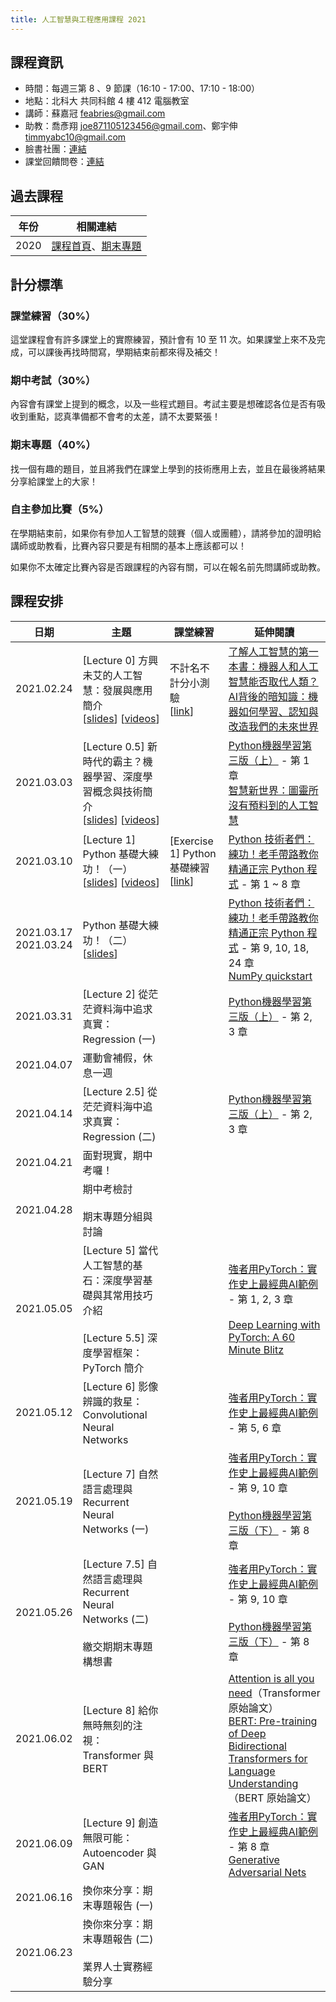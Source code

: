 ```yaml
---
title: 人工智慧與工程應用課程 2021
---
```


## 課程資訊

- 時間：每週三第 8 、9 節課（16:10 - 17:00、17:10 - 18:00）
- 地點：北科大 共同科館 4 樓 412 電腦教室
- 講師：蘇嘉冠 feabries@gmail.com
- 助教：喬彥翔 joe871105123456@gmail.com、鄭宇伸 timmyabc10@gmail.com
- 臉書社團：[連結](https://www.facebook.com/groups/759156424977401)
- 課堂回饋問卷：[連結](https://docs.google.com/forms/d/e/1FAIpQLSdM3cXOgN-a65JrKQUyxgLwIOh4OweagsYs-PkthxOwEa1Xow/viewform)

## 過去課程

|年份|相關連結|
|-----|------------|
|2020|[課程首頁](https://sites.google.com/view/2020aintut/)、[期末專題](https://hackmd.io/HbOStYCGR2atnyOyNzmo4w)|

## 計分標準

### 課堂練習（30%）

這堂課程會有許多課堂上的實際練習，預計會有 10 至 11 次。如果課堂上來不及完成，可以課後再找時間寫，學期結束前都來得及補交！

### 期中考試（30%）

內容會有課堂上提到的概念，以及一些程式題目。考試主要是想確認各位是否有吸收到重點，認真準備都不會考的太差，請不太要緊張！

### 期末專題（40%）

找一個有趣的題目，並且將我們在課堂上學到的技術應用上去，並且在最後將結果分享給課堂上的大家！

### 自主參加比賽（5%）

在學期結束前，如果你有參加人工智慧的競賽（個人或團體），請將參加的證明給講師或助教看，比賽內容只要是有相關的基本上應該都可以！

如果你不太確定比賽內容是否跟課程的內容有關，可以在報名前先問講師或助教。

## 課程安排

|日期|主題|課堂練習|延伸閱讀|
|-----|------|-----------|------------|
|2021.02.24|[Lecture 0] 方興未艾的人工智慧：發展與應用簡介<br />[[slides](https://docs.google.com/presentation/d/1jH3bPgRATLSZS8s6RDlsd5tapWK9JJT9m0JqOAKEGoU/edit?usp=sharing)] [[videos](https://www.youtube.com/watch?v=I6lP3aYcTzA&list=PLJ9tqCH58ZfnAICGkk_StWRC5ccO1X-oZ&index=1)]|不計名不計分小測驗<br />[[link](https://docs.google.com/forms/d/e/1FAIpQLSeqLl0euRDRWDfM_HB8S_n7TV9OsEBzzJpdBB5bI11NHAYAqA/viewform?usp=sf_link)]|[了解人工智慧的第一本書：機器人和人工智慧能否取代人類？](https://www.books.com.tw/products/0010723841)<br  />[AI背後的暗知識：機器如何學習、認知與改造我們的未來世界](https://www.books.com.tw/products/0010848804)|
|2021.03.03|[Lecture 0.5] 新時代的霸主？機器學習、深度學習概念與技術簡介<br />[[slides](https://docs.google.com/presentation/d/1UhLuFMPkaBCQGgVMDQd6C6IzrQn_IwArKxcD1rK3-dM/edit?usp=sharing)] [[videos](https://www.youtube.com/watch?v=jBh_xZpRdA0&list=PLJ9tqCH58ZfnAICGkk_StWRC5ccO1X-oZ&index=2)]||[Python機器學習第三版（上）](https://www.books.com.tw/products/0010869555) - 第 1 章<br />[智慧新世界：圖靈所沒有預料到的人工智慧](https://www.books.com.tw/products/0010880354)|
|2021.03.10|[Lecture 1] Python 基礎大練功！（一）<br />[[slides](https://docs.google.com/presentation/d/17DD1CN73xMRkgTAXrAv4O5HikOT36Vd9-vgp05nUqf4/edit?usp=sharing)] [[videos](https://www.youtube.com/watch?v=ZFjFdhcf-PM&list=PLJ9tqCH58ZfnAICGkk_StWRC5ccO1X-oZ&index=5)]|[Exercise 1] Python 基礎練習<br />[[link](https://colab.research.google.com/drive/1FHxzPInVNYI2DJqboSGUKY3lfQTIQEjn?usp=sharing)]|[Python 技術者們：練功！老手帶路教你精通正宗 Python 程式](https://www.books.com.tw/products/0010834816) - 第 1 ~ 8 章|
|2021.03.17<br />2021.03.24|Python 基礎大練功！（二）<br />[[slides](https://docs.google.com/presentation/d/11zUCMAQMne8cC2zO3PW2ziYOhRMO-jWmkA7HIlDXHzU/edit?usp=sharing)]||[Python 技術者們：練功！老手帶路教你精通正宗 Python 程式](https://www.books.com.tw/products/0010834816) - 第 9, 10, 18, 24 章<br />[NumPy quickstart](https://numpy.org/devdocs/user/quickstart.html)|
|2021.03.31|[Lecture 2] 從茫茫資料海中追求真實：Regression (一)||[Python機器學習第三版（上）](https://www.books.com.tw/products/0010869555) - 第 2, 3 章|
|2021.04.07|運動會補假，休息一週|||
|2021.04.14|[Lecture 2.5] 從茫茫資料海中追求真實：Regression (二)||[Python機器學習第三版（上）](https://www.books.com.tw/products/0010869555) - 第 2, 3 章|
|2021.04.21|面對現實，期中考囉！|||
|2021.04.28|期中考檢討<br /><br />期末專題分組與討論|||
|2021.05.05|[Lecture 5] 當代人工智慧的基石：深度學習基礎與其常用技巧介紹<br /><br />[Lecture 5.5] 深度學習框架：PyTorch 簡介||[強者用PyTorch：實作史上最經典AI範例](https://www.books.com.tw/products/0010845128) - 第 1, 2, 3 章<br /><br />[Deep Learning with PyTorch: A 60 Minute Blitz](https://pytorch.org/tutorials/beginner/deep_learning_60min_blitz.html)|
|2021.05.12|[Lecture 6] 影像辨識的救星：Convolutional Neural Networks||[強者用PyTorch：實作史上最經典AI範例](https://www.books.com.tw/products/0010845128) - 第 5, 6 章|
|2021.05.19|[Lecture 7] 自然語言處理與 Recurrent Neural Networks (一)||[強者用PyTorch：實作史上最經典AI範例](https://www.books.com.tw/products/0010845128) - 第 9, 10 章<br /><br />[Python機器學習第三版（下）](https://www.books.com.tw/products/0010871454) - 第 8 章|
|2021.05.26|[Lecture 7.5] 自然語言處理與 Recurrent Neural Networks (二)<br /><br />繳交期期末專題構想書||[強者用PyTorch：實作史上最經典AI範例](https://www.books.com.tw/products/0010845128) - 第 9, 10 章<br /><br />[Python機器學習第三版（下）](https://www.books.com.tw/products/0010871454) - 第 8 章|
|2021.06.02|[Lecture 8] 給你無時無刻的注視：Transformer 與 BERT||[Attention is all you need](https://arxiv.org/pdf/1706.03762.pdf)（Transformer 原始論文）<br />[BERT: Pre-training of Deep Bidirectional Transformers for Language Understanding](https://arxiv.org/pdf/1810.04805.pdf)（BERT 原始論文）|
|2021.06.09|[Lecture 9] 創造無限可能：Autoencoder 與 GAN||[強者用PyTorch：實作史上最經典AI範例](https://www.books.com.tw/products/0010845128) - 第 8 章<br />[Generative Adversarial Nets](https://arxiv.org/pdf/1406.2661.pdf)|
|2021.06.16|換你來分享：期末專題報告 (一)|||
|2021.06.23|換你來分享：期末專題報告 (二)<br /><br />業界人士實務經驗分享|||
